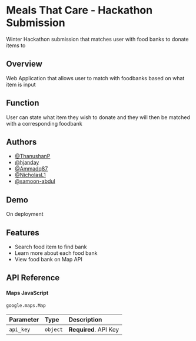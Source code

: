 # Meals That Care - Hackathon Submission

Winter Hackathon submission that matches user with food banks to donate items to 

## Overview

Web Application that allows user to match with foodbanks based on what item is input

## Function
User can state what item they wish to donate and they will then be matched with a corresponding foodbank

## Authors

- [@ThanushanP](https://github.com/ThanushanP)
- [@hjanday](https://github.com/hjanday)
- [@Ammadq87](https://github.com/Ammadq87)
- [@NicholasL1](https://github.com/NicholasL1)
- [@samoon-abdul](https://github.com/samoon-abdul)
## Demo

On deployment 

## Features

- Search food item to find bank
- Learn more about each food bank
- View food bank on Map API

## API Reference

#### Maps JavaScript 

```http
google.maps.Map
```

| Parameter | Type     | Description                |
| :-------- | :------- | :------------------------- |
| `api_key` | `object` | **Required**. API Key |



